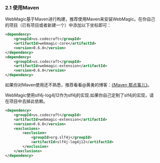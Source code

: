 ### 2.1 使用Maven

WebMagic基于Maven进行构建，推荐使用Maven来安装WebMagic。在你自己的项目（已有项目或者新建一个）中添加以下坐标即可：

```xml
<dependency>
    <groupId>us.codecraft</groupId>
    <artifactId>webmagic-core</artifactId>
    <version>0.6.0</version>
</dependency>
<dependency>
    <groupId>us.codecraft</groupId>
    <artifactId>webmagic-extension</artifactId>
    <version>0.6.0</version>
</dependency>
```

如果你对Maven使用还不熟悉，推荐看看@黄勇的博客：[《Maven 那点事儿》](http://my.oschina.net/huangyong/blog/194583)。

WebMagic使用slf4j-log4j12作为slf4j的实现.如果你自己定制了slf4j的实现，请在项目中去掉此依赖。

```xml
<dependency>
    <groupId>us.codecraft</groupId>
    <artifactId>webmagic-extension</artifactId>
    <version>0.6.0</version>
    <exclusions>
        <exclusion>
            <groupId>org.slf4j</groupId>
            <artifactId>slf4j-log4j12</artifactId>
        </exclusion>
    </exclusions>
</dependency>
```
